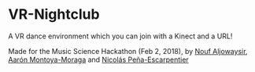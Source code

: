 # VR-Nightclub
A VR dance environment which you can join with a Kinect and a URL!

Made for the Music Science Hackathon (Feb 2, 2018), by
[Nouf Aljowaysir](noufaljowaysir.com),
[Aarón Montoya-Moraga](http://montoyamoraga.io/) and
[Nicolás Peña-Escarpentier](http://nicolaspe.com)

